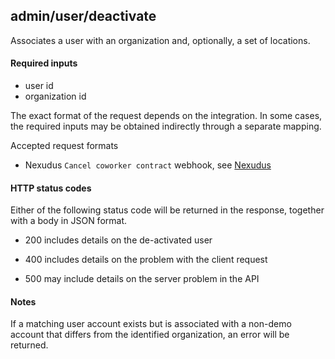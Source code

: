 ## admin/user/deactivate

Associates a user with an organization and, optionally, a set of locations.


#### Required inputs

* user id
* organization id

The exact format of the request depends on the integration. In some cases, the required inputs may be obtained indirectly through a separate mapping. 

Accepted request formats
* Nexudus `Cancel coworker contract` webhook, see [Nexudus](nexudus)


#### HTTP status codes

Either of the following status code will be returned in the response, together with a body in JSON format.

* 200
  includes details on the de-activated user
  
* 400
  includes details on the problem with the client request
  
* 500
  may include details on the server problem in the API


#### Notes

If a matching user account exists but is associated with a non-demo account that differs from the identified organization, an error will be returned.
